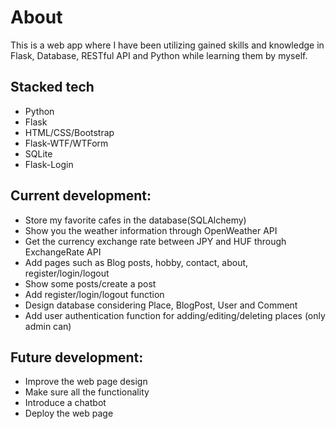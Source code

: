 # About
This is a web app where I have been utilizing gained skills and knowledge in Flask, Database, RESTful API and Python while learning them by myself.

## Stacked tech
- Python
- Flask
- HTML/CSS/Bootstrap
- Flask-WTF/WTForm
- SQLite
- Flask-Login

## Current development:  
- Store my favorite cafes in the database(SQLAlchemy)
- Show you the weather information through OpenWeather API
- Get the currency exchange rate between JPY and HUF through ExchangeRate API
- Add pages such as Blog posts, hobby, contact, about, register/login/logout
- Show some posts/create a post
- Add register/login/logout function
- Design database considering Place, BlogPost, User and Comment
- Add user authentication function for adding/editing/deleting places (only admin can)

## Future development:
- Improve the web page design
- Make sure all the functionality
- Introduce a chatbot
- Deploy the web page
